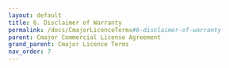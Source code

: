 ```yaml
---
layout: default
title: 6. Disclaimer of Warranty
permalink: /docs/CmajorLicenceTerms#6-disclaimer-of-warranty
parent: Cmajor Commercial License Agreement
grand_parent: Cmajor Licence Terms
nav_order: 7
---
```

